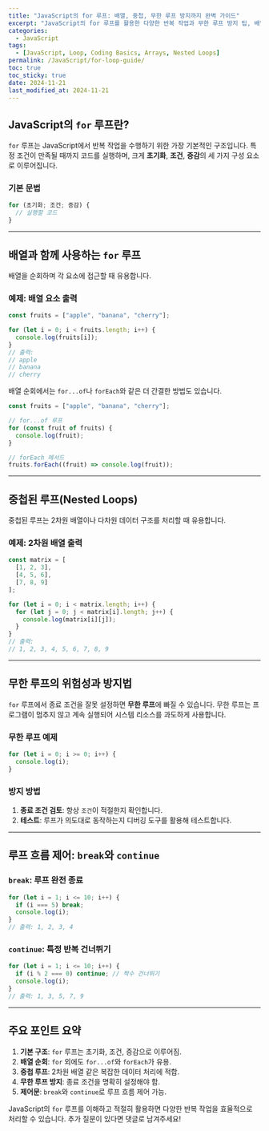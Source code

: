 ```yaml
---
title: "JavaScript의 for 루프: 배열, 중첩, 무한 루프 방지까지 완벽 가이드"
excerpt: "JavaScript의 for 루프를 활용한 다양한 반복 작업과 무한 루프 방지 팁, 배열 루프 및 중첩 루프 활용법까지 알아봅니다."
categories:
  - JavaScript
tags:
  - [JavaScript, Loop, Coding Basics, Arrays, Nested Loops]
permalink: /JavaScript/for-loop-guide/
toc: true
toc_sticky: true
date: 2024-11-21
last_modified_at: 2024-11-21
---
```


## JavaScript의 `for` 루프란?

`for` 루프는 JavaScript에서 반복 작업을 수행하기 위한 가장 기본적인 구조입니다. 특정 조건이 만족될 때까지 코드를 실행하며, 크게 **초기화**, **조건**, **증감**의 세 가지 구성 요소로 이루어집니다.

### 기본 문법
```js
for (초기화; 조건; 증감) {
  // 실행할 코드
}
```

---

## 배열과 함께 사용하는 `for` 루프

배열을 순회하며 각 요소에 접근할 때 유용합니다.

### 예제: 배열 요소 출력
```js
const fruits = ["apple", "banana", "cherry"];

for (let i = 0; i < fruits.length; i++) {
  console.log(fruits[i]);
}
// 출력:
// apple
// banana
// cherry
```

배열 순회에서는 `for...of`나 `forEach`와 같은 더 간결한 방법도 있습니다.

```js
const fruits = ["apple", "banana", "cherry"];

// for...of 루프
for (const fruit of fruits) {
  console.log(fruit);
}

// forEach 메서드
fruits.forEach((fruit) => console.log(fruit));
```

---

## 중첩된 루프(Nested Loops)

중첩된 루프는 2차원 배열이나 다차원 데이터 구조를 처리할 때 유용합니다.

### 예제: 2차원 배열 출력
```js
const matrix = [
  [1, 2, 3],
  [4, 5, 6],
  [7, 8, 9]
];

for (let i = 0; i < matrix.length; i++) {
  for (let j = 0; j < matrix[i].length; j++) {
    console.log(matrix[i][j]);
  }
}
// 출력:
// 1, 2, 3, 4, 5, 6, 7, 8, 9
```

---

## 무한 루프의 위험성과 방지법

`for` 루프에서 종료 조건을 잘못 설정하면 **무한 루프**에 빠질 수 있습니다. 무한 루프는 프로그램이 멈추지 않고 계속 실행되어 시스템 리소스를 과도하게 사용합니다.

### 무한 루프 예제
```js
for (let i = 0; i >= 0; i++) {
  console.log(i);
}
```

### 방지 방법
1. **종료 조건 검토**: 항상 `조건`이 적절한지 확인합니다.
2. **테스트**: 루프가 의도대로 동작하는지 디버깅 도구를 활용해 테스트합니다.

---

## 루프 흐름 제어: `break`와 `continue`

### `break`: 루프 완전 종료
```js
for (let i = 1; i <= 10; i++) {
  if (i === 5) break;
  console.log(i);
}
// 출력: 1, 2, 3, 4
```

### `continue`: 특정 반복 건너뛰기
```js
for (let i = 1; i <= 10; i++) {
  if (i % 2 === 0) continue; // 짝수 건너뛰기
  console.log(i);
}
// 출력: 1, 3, 5, 7, 9
```

---

## 주요 포인트 요약

1. **기본 구조**: `for` 루프는 초기화, 조건, 증감으로 이루어짐.
2. **배열 순회**: `for` 외에도 `for...of`와 `forEach`가 유용.
3. **중첩 루프**: 2차원 배열 같은 복잡한 데이터 처리에 적합.
4. **무한 루프 방지**: 종료 조건을 명확히 설정해야 함.
5. **제어문**: `break`와 `continue`로 루프 흐름 제어 가능.

JavaScript의 `for` 루프를 이해하고 적절히 활용하면 다양한 반복 작업을 효율적으로 처리할 수 있습니다. 추가 질문이 있다면 댓글로 남겨주세요!
